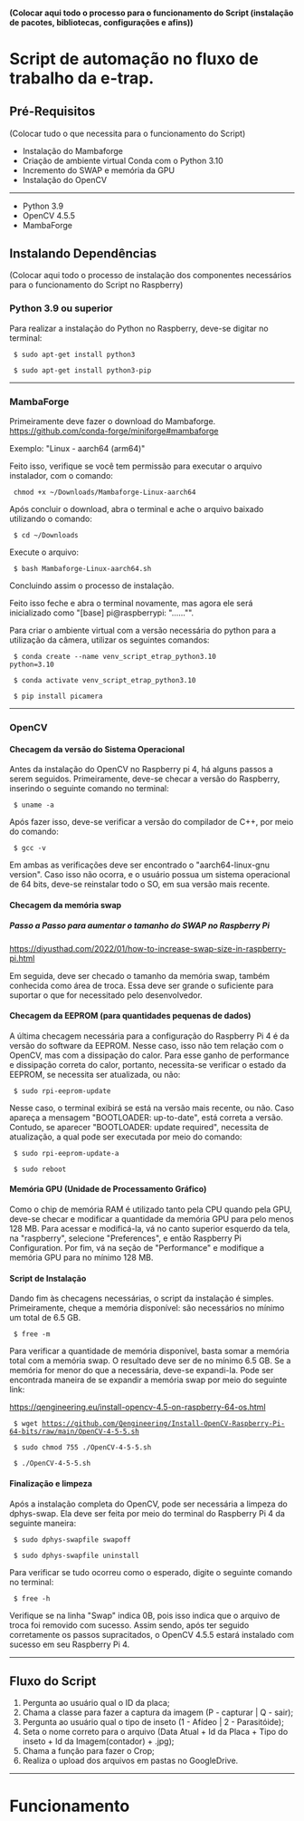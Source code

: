 #### (Colocar aqui todo o processo para o funcionamento do Script (instalação de pacotes, bibliotecas, configurações e afins))

# Script de automação no fluxo de trabalho da e-trap.

## Pré-Requisitos
(Colocar tudo o que necessita para o funcionamento do Script)

  - Instalação do Mambaforge
  - Criação de ambiente virtual Conda com o Python 3.10
  - Incremento do SWAP e memória da GPU
  - Instalação do OpenCV


-------------------------------------------

- Python 3.9
- OpenCV 4.5.5
- MambaForge



## Instalando Dependências
(Colocar aqui todo o processo de instalação dos componentes necessários para o funcionamento do Script no Raspberry)

### Python 3.9 ou superior
  Para realizar a instalação do Python no Raspberry, deve-se digitar no terminal:

<code> $ sudo apt-get install python3 </code> 

<code> $ sudo apt-get install python3-pip </code> 

---

### MambaForge

Primeiramente deve fazer o download do Mambaforge.
https://github.com/conda-forge/miniforge#mambaforge

Exemplo: "Linux - aarch64 (arm64)"

Feito isso, verifique se você tem permissão para executar o arquivo instalador, com o comando:

<code> chmod +x ~/Downloads/Mambaforge-Linux-aarch64 </code>

Após concluir o download, abra o terminal e ache o arquivo baixado utilizando o comando: 

<code> $ cd ~/Downloads </code>

Execute o arquivo: 

<code> $ bash Mambaforge-Linux-aarch64.sh </code>

Concluindo assim o processo de instalação.

Feito isso feche e abra o terminal novamente, mas agora ele será inicializado como "[base] pi@raspberrypi: "......"".

Para criar o ambiente virtual com a versão necessária do python para a utilização da câmera, utilizar os seguintes comandos:

<code> $ conda create --name venv_script_etrap_python3.10 python=3.10</code>

<code> $ conda activate venv_script_etrap_python3.10</code>

<code> $ pip install picamera</code>


---

### OpenCV
  
#### Checagem da versão do Sistema Operacional
Antes da instalação do OpenCV no Raspberry pi 4, há alguns passos a serem seguidos. Primeiramente, deve-se checar a versão do Raspberry, inserindo o seguinte
comando no terminal:

<code> $ uname -a </code>

Após fazer isso, deve-se verificar a versão do compilador de C++, por meio do comando:

<code> $ gcc -v </code>

Em ambas as verificações deve ser encontrado o "aarch64-linux-gnu version". Caso isso não ocorra, e o usuário possua um sistema operacional de 64 bits, deve-se 
reinstalar todo o SO, em sua versão mais recente.

#### Checagem da memória swap

##### Passo a Passo para aumentar o tamanho do SWAP no Raspberry Pi
https://diyusthad.com/2022/01/how-to-increase-swap-size-in-raspberry-pi.html

Em seguida, deve ser checado o tamanho da memória swap, também conhecida como área de troca. Essa deve ser grande o suficiente para suportar o que
for necessitado pelo desenvolvedor.

#### Checagem da EEPROM (para quantidades pequenas de dados)
A última checagem necessária para a configuração do Raspberry Pi 4 é da versão do software da EEPROM. Nesse caso, isso não tem relação com o OpenCV, mas com a
dissipação do calor. Para esse ganho de performance e dissipação correta do calor, portanto, necessita-se verificar o estado da EEPROM, se necessita ser
atualizada, ou não:

<code> $ sudo rpi-eeprom-update </code>

Nesse caso, o terminal exibirá se está na versão mais recente, ou não. Caso apareça a mensagem "BOOTLOADER: up-to-date", está correta a versão. Contudo, se 
aparecer "BOOTLOADER: update required", necessita de atualização, a qual pode ser executada por meio do comando:

<code> $ sudo rpi-eeprom-update-a </code>

<code> $ sudo reboot </code>

#### Memória GPU (Unidade de Processamento Gráfico)
Como o chip de memória RAM é utilizado tanto pela CPU quando pela GPU, deve-se checar e modificar a quantidade da memória GPU para pelo menos 128 MB.
Para acessar e modificá-la, vá no canto superior esquerdo da tela, na "raspberry", selecione "Preferences", e então Raspberry Pi Configuration. Por fim,
vá na seção de "Performance" e modifique a memória GPU para no mínimo 128 MB. 

#### Script de Instalação
Dando fim às checagens necessárias, o script da instalação é simples. Primeiramente, cheque a memória disponível: são necessários no mínimo um total de 6.5 GB.

<code> $ free -m </code>

Para verificar a quantidade de memória disponível, basta somar a memória total com a memória swap. O resultado deve ser de no mínimo 6.5 GB. Se a memória for 
menor do que a necessária, deve-se expandi-la. Pode ser encontrada maneira de se expandir a memória swap por meio do seguinte link:

https://qengineering.eu/install-opencv-4.5-on-raspberry-64-os.html

<code> $ wget https://github.com/Qengineering/Install-OpenCV-Raspberry-Pi-64-bits/raw/main/OpenCV-4-5-5.sh </code>

<code> $ sudo chmod 755 ./OpenCV-4-5-5.sh </code>

<code> $ ./OpenCV-4-5-5.sh </code>

#### Finalização e limpeza
Após a instalação completa do OpenCV, pode ser necessária a limpeza do dphys-swap. Ela deve ser feita por meio do terminal do Raspberry Pi 4 da seguinte maneira:

<code> $ sudo dphys-swapfile swapoff </code>

<code> $ sudo dphys-swapfile uninstall </code>

Para verificar se tudo ocorreu como o esperado, digite o seguinte comando no terminal:

<code> $ free -h </code>

Verifique se na linha "Swap" indica 0B, pois isso indica que o arquivo de troca foi removido com sucesso.
Assim sendo, após ter seguido corretamente os passos supracitados, o OpenCV 4.5.5 estará instalado com sucesso em seu Raspberry Pi 4.


  
  
  

---

## Fluxo do Script
1. Pergunta ao usuário qual o ID da placa;
2. Chama a classe para fazer a captura da imagem (P - capturar | Q - sair);
3. Pergunta ao usuário qual o tipo de inseto (1 - Afídeo | 2 - Parasitóide);
4. Seta o nome correto para o arquivo (Data Atual + Id da Placa + Tipo do inseto + Id da Imagem(contador) + .jpg);
5. Chama a função para fazer o Crop; 
6. Realiza o upload dos arquivos em pastas no GoogleDrive.
  
  
---
# Funcionamento
  






